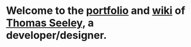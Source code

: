 
<h1>Welcome to the <a class="under" href="/site/projects"><span>portfolio</span></a> and <a class="under" href="/site/wiki"><span>wiki</span></a> of <a class="under" href="/site/tseeley"><span>Thomas Seeley,</span></a> a developer/designer.  </h1>






<!-- <h2 id="recently">Recently</h2>




<p>
    <b>incoming</b>
    <a href="/site/index">about</a>
    <a href="/site/tseeley">projects</a>
    <a href="/site/index">index</a>
</p> -->


